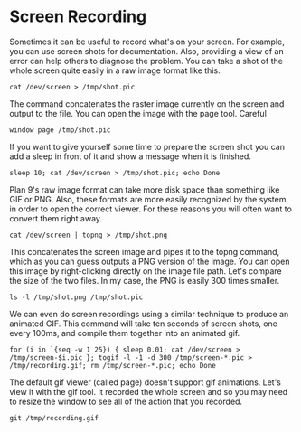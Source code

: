 Screen Recording
===

Sometimes it can be useful to record what's on your screen. For example, you can use screen shots for documentation. Also, providing a view of an error can help others to diagnose the problem. You can take a shot of the whole screen quite easily in a raw image format like this.

    cat /dev/screen > /tmp/shot.pic

The command concatenates the raster image currently on the screen and output to the file. You can open the image with the page tool. Careful 

    window page /tmp/shot.pic

If you want to give yourself some time to prepare the screen shot you can add a sleep in front of it and show a message when it is finished.

    sleep 10; cat /dev/screen > /tmp/shot.pic; echo Done

Plan 9's raw image format can take more disk space than something like GIF or PNG. Also, these formats are more easily recognized by the system in order to open the correct viewer. For these reasons you will often want to convert them right away.

    cat /dev/screen | topng > /tmp/shot.png

This concatenates the screen image and pipes it to the topng command, which as you can guess outputs a PNG version of the image. You can open this image by right-clicking directly on the image file path. Let's compare the size of the two files. In my case, the PNG is easily 300 times smaller.

    ls -l /tmp/shot.png /tmp/shot.pic

We can even do screen recordings using a similar technique to produce an animated GIF. This command will take ten seconds of screen shots, one every 100ms, and compile them together into an animated gif.

    for (i in `{seq -w 1 25}) { sleep 0.01; cat /dev/screen > /tmp/screen-$i.pic }; togif -l -1 -d 300 /tmp/screen-*.pic > /tmp/recording.gif; rm /tmp/screen-*.pic; echo Done

The default gif viewer (called page) doesn't support gif animations. Let's view it with the gif tool. It recorded the whole screen and so you may need to resize the window to see all of the action that you recorded.

    git /tmp/recording.gif
